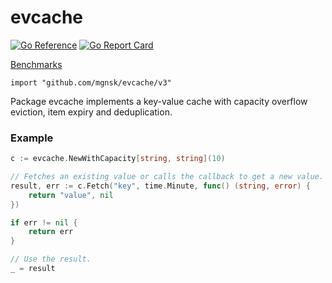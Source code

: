 # evcache

[![Go Reference](https://pkg.go.dev/badge/github.com/mgnsk/evcache/v3.svg)](https://pkg.go.dev/github.com/mgnsk/evcache/v3)
[![Go Report Card](https://goreportcard.com/badge/github.com/mgnsk/evcache)](https://goreportcard.com/report/github.com/mgnsk/evcache)

[Benchmarks](https://mgnsk.github.io/evcache/dev/bench)

`import "github.com/mgnsk/evcache/v3"`

Package evcache implements a key-value cache with capacity overflow eviction, item expiry and deduplication.

### Example

```go
c := evcache.NewWithCapacity[string, string](10)

// Fetches an existing value or calls the callback to get a new value.
result, err := c.Fetch("key", time.Minute, func() (string, error) {
	return "value", nil
})

if err != nil {
    return err
}

// Use the result.
_ = result
```
